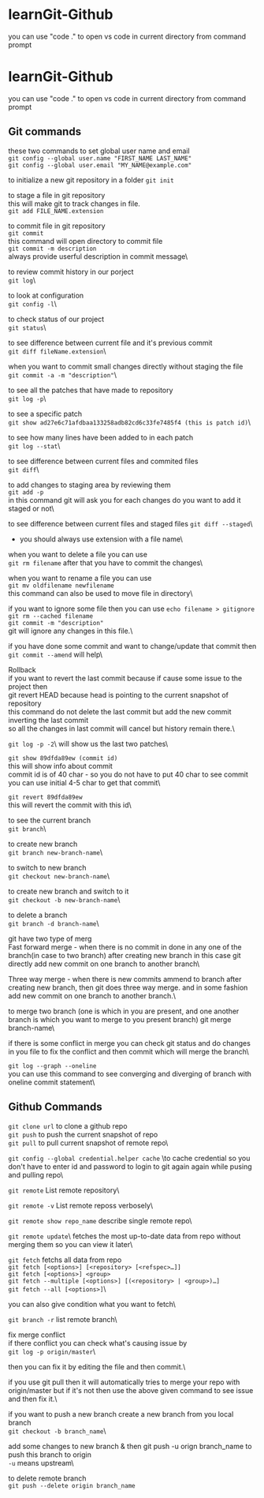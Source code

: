 # learnGit-Github
you can use "code ." to open vs code in current directory from command prompt

# learnGit-Github
you can use "code ." to open vs code in current directory from command prompt

## Git commands
these two commands to set global user name and email\
`git config --global user.name "FIRST_NAME LAST_NAME"`\
`git config --global user.email "MY_NAME@example.com"`

to initialize a new git repository in a folder
`git init`

to stage a file in git repository\
this will make git to track changes in file.\
`git add FILE_NAME.extension`

to commit file in git repository\
`git commit` \
this command will open directory to commit file\
`git commit -m description`\
always provide userful description in commit message\\

to review commit history in our porject\
`git log`\

to look at configuration\
`git config -l`\

to check status of our project\
`git status`\

to see difference between current file and it's previous commit\
`git diff fileName.extension`\

when you want to commit small changes directly without staging the file\
`git commit -a -m "description"`\

to see all the patches that have made to repository\
`git log -p`\

to see a specific patch\
`git show ad27e6c71afdbaa133258adb82cd6c33fe7485f4 (this is patch id)`\

to see how many lines have been added to in each patch\
`git log --stat`\

to see difference between current files and commited files\
`git diff`\

to add changes to staging area by reviewing them\
`git add -p`\
in this command git will ask you for each changes do you want to add it staged or not\

to see difference between current files and staged files
`git diff --staged`\

* you should always use extension with a file name\

when you want to delete a file you can use\
`git rm filename` after that you have to commit the changes\

when you want to rename a file you can use\
`git mv oldfilename newfilename`\
this command can also be used to move file in directory\

if you want to ignore some file then you can use
`echo filename > gitignore`\
`git rm --cached filename`\
`git commit -m "description"`\
git will ignore any changes in this file.\

if you have done some commit and want to change/update that commit then\
`git commit --amend` will help\

Rollback\
if you want to revert the last commit because if cause some issue to the project then\
git revert HEAD  because head is pointing to the current snapshot of repository\
this command do not delete the last commit but add the new commit inverting the last commit\
so all the changes in last commit will cancel but history remain there.\

`git log -p -2`\ will show us the last two patches\

`git show 89dfda89ew (commit id)`\
this will show info about commit\
commit id is of 40 char - so you do not have to put 40 char to see commit\
you can use initial 4-5 char to get that commit\

`git revert 89dfda89ew`\
this will revert the commit with this id\



to see the current branch\
`git branch`\

to create new branch\
`git branch new-branch-name`\

to switch to new branch\
`git checkout new-branch-name`\

to create new branch and switch to it\
`git checkout -b new-branch-name`\


to delete a branch\
`git branch -d branch-name`\

git have two type of merg\
Fast forward merge -  when there is no commit in done in any one of the branch(in case to two branch) after creating new branch
    in this case git directly add new commit on one branch to another branch\

Three way merge - when there is new commits ammend to branch after creating new branch, then git does three way merge.
and in some fashion add new commit on one branch to another branch.\

to merge two branch (one is which in you are present, and one another branch is which you want to merge to you present branch)
git merge branch-name\

if there is some conflict in merge you can check git status
and do changes in you file to fix the conflict and then commit
which will merge the branch\

`git log --graph --oneline`\
you can use this command to see converging and diverging of branch
with oneline commit statement\

## Github Commands 
`git clone url`  to clone a github repo\
`git push`  to push the current snapshot of repo\
`git pull` to pull current snapshot of remote repo\

`git config --global credential.helper cache` \to cache credential so you don't
have to enter id and password to login to git again again while pusing and pulling repo\


`git remote`  List remote repository\

`git remote -v`  List remote reposs  verbosely\

`git remote show repo_name`  describe single remote repo\

`git remote update`\ fetches the most up-to-date data from repo without merging them
so you can view it later\

`git fetch` fetchs all data from repo\
`git fetch [<options>] [<repository> [<refspec>…​]]`\
`git fetch [<options>] <group>`\
`git fetch --multiple [<options>] [(<repository> | <group>)…​]`\
`git fetch --all [<options>]`\

you can also give condition what you want to fetch\

`git branch -r` list remote branch\


fix merge conflict\
if there conflict you can check what's causing issue by \
`git log -p origin/master`\

then you can fix it by editing the file and then commit.\

if you use
git pull  then it will automatically tries to merge your repo with origin/master
but if it's not then use the above given command to see issue and then fix it.\

if you want to push a new branch
create a new branch from you local branch\
`git checkout -b branch_name`\

add some changes to new branch & then
git push -u orign branch_name to push this branch to origin \
`-u` means upstream\

to delete remote branch\
`git push --delete origin branch_name`
